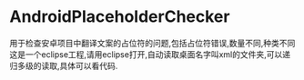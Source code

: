 # AndroidPlaceholderChecker
用于检查安卓项目中翻译文案的占位符的问题,包括占位符错误,数量不同,种类不同
这是一个eclipse工程,请用eclipse打开,自动读取桌面名字叫xml的文件夹,可以递归多级的读取,具体可以看代码.
